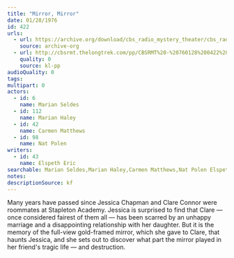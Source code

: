 ```yaml
---
title: "Mirror, Mirror"
date: 01/28/1976
id: 422
urls: 
  - url: https://archive.org/download/cbs_radio_mystery_theater/cbs_radio_mystery_theater-0401-0450.zip/cbs_radio_mystery_theater-0401-0450%2Fcbsrmt_0422_mirror_mirror.mp3
    source: archive-org
  - url: http://cbsrmt.thelongtrek.com/pp/CBSRMT%20-%20760128%200422%20Mirror,%20Mirror_pp.mp3
    quality: 0
    source: kl-pp
audioQuality: 0
tags: 
multipart: 0
actors:  
  - id: 6
    name: Marian Seldes  
  - id: 112
    name: Marian Haley  
  - id: 42
    name: Carmen Matthews  
  - id: 98
    name: Nat Polen
writers:  
  - id: 43
    name: Elspeth Eric
searchable: Marian Seldes,Marian Haley,Carmen Matthews,Nat Polen Elspeth Eric
notes: 
descriptionSource: kf
---
```

Many years have passed since Jessica Chapman and Clare Connor were roommates at Stapleton Academy. Jessica is surprised to find that Clare — once considered fairest of them all — has been scarred by an unhappy marriage and a disappointing relationship with her daughter. But it is the memory of the full-view gold-framed mirror, which she gave to Clare, that haunts Jessica, and she sets out to discover what part the mirror played in her friend's tragic life — and destruction.